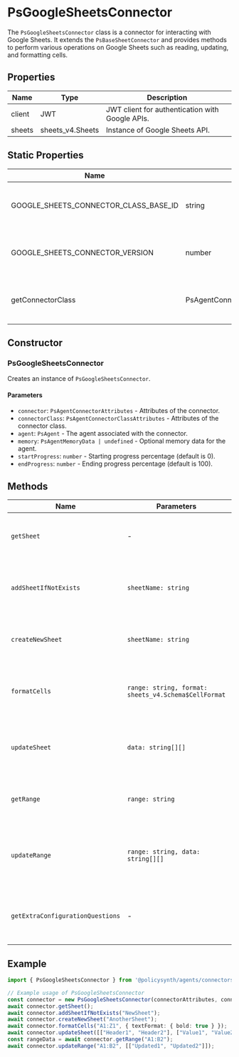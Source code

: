 # PsGoogleSheetsConnector

The `PsGoogleSheetsConnector` class is a connector for interacting with Google Sheets. It extends the `PsBaseSheetConnector` and provides methods to perform various operations on Google Sheets such as reading, updating, and formatting cells.

## Properties

| Name    | Type               | Description                                      |
|---------|--------------------|--------------------------------------------------|
| client  | JWT                | JWT client for authentication with Google APIs.  |
| sheets  | sheets_v4.Sheets   | Instance of Google Sheets API.                   |

## Static Properties

| Name                                      | Type                                      | Description                                                                 |
|-------------------------------------------|-------------------------------------------|-----------------------------------------------------------------------------|
| GOOGLE_SHEETS_CONNECTOR_CLASS_BASE_ID     | string                                    | Base ID for the Google Sheets connector class.                              |
| GOOGLE_SHEETS_CONNECTOR_VERSION           | number                                    | Version number of the Google Sheets connector.                              |
| getConnectorClass                         | PsAgentConnectorClassCreationAttributes   | Configuration attributes for the connector class.                           |

## Constructor

### PsGoogleSheetsConnector

Creates an instance of `PsGoogleSheetsConnector`.

#### Parameters

- `connector`: `PsAgentConnectorAttributes` - Attributes of the connector.
- `connectorClass`: `PsAgentConnectorClassAttributes` - Attributes of the connector class.
- `agent`: `PsAgent` - The agent associated with the connector.
- `memory`: `PsAgentMemoryData | undefined` - Optional memory data for the agent.
- `startProgress`: `number` - Starting progress percentage (default is 0).
- `endProgress`: `number` - Ending progress percentage (default is 100).

## Methods

| Name                     | Parameters                                                                 | Return Type       | Description                                                                 |
|--------------------------|----------------------------------------------------------------------------|-------------------|-----------------------------------------------------------------------------|
| `getSheet`               | -                                                                          | `Promise<string[][]>` | Retrieves all cells from the first sheet of the spreadsheet.                |
| `addSheetIfNotExists`    | `sheetName: string`                                                        | `Promise<void>`   | Adds a new sheet with the specified name if it does not already exist.      |
| `createNewSheet`         | `sheetName: string`                                                        | `Promise<void>`   | Creates a new sheet with the specified name.                                |
| `formatCells`            | `range: string, format: sheets_v4.Schema$CellFormat`                       | `Promise<void>`   | Formats cells in the specified range with the given format.                 |
| `updateSheet`            | `data: string[][]`                                                         | `Promise<void>`   | Updates the entire sheet starting from cell A1 with the provided data.      |
| `getRange`               | `range: string`                                                            | `Promise<string[][]>` | Retrieves data from the specified range of the spreadsheet.                 |
| `updateRange`            | `range: string, data: string[][]`                                          | `Promise<void>`   | Updates the specified range of the spreadsheet with the provided data.      |
| `getExtraConfigurationQuestions` | -                                                                  | `YpStructuredQuestionData[]` | Returns additional configuration questions for the connector.               |

## Example

```typescript
import { PsGoogleSheetsConnector } from '@policysynth/agents/connectors/sheets/googleSheetsConnector.js';

// Example usage of PsGoogleSheetsConnector
const connector = new PsGoogleSheetsConnector(connectorAttributes, connectorClassAttributes, agent, memory);
await connector.getSheet();
await connector.addSheetIfNotExists("NewSheet");
await connector.createNewSheet("AnotherSheet");
await connector.formatCells("A1:Z1", { textFormat: { bold: true } });
await connector.updateSheet([["Header1", "Header2"], ["Value1", "Value2"]]);
const rangeData = await connector.getRange("A1:B2");
await connector.updateRange("A1:B2", [["Updated1", "Updated2"]]);
```